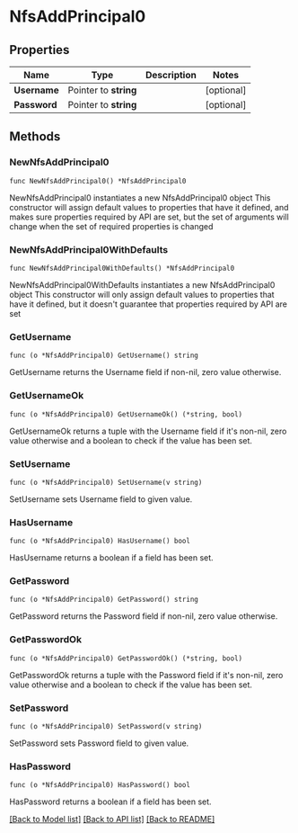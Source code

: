 # NfsAddPrincipal0

## Properties

Name | Type | Description | Notes
------------ | ------------- | ------------- | -------------
**Username** | Pointer to **string** |  | [optional] 
**Password** | Pointer to **string** |  | [optional] 

## Methods

### NewNfsAddPrincipal0

`func NewNfsAddPrincipal0() *NfsAddPrincipal0`

NewNfsAddPrincipal0 instantiates a new NfsAddPrincipal0 object
This constructor will assign default values to properties that have it defined,
and makes sure properties required by API are set, but the set of arguments
will change when the set of required properties is changed

### NewNfsAddPrincipal0WithDefaults

`func NewNfsAddPrincipal0WithDefaults() *NfsAddPrincipal0`

NewNfsAddPrincipal0WithDefaults instantiates a new NfsAddPrincipal0 object
This constructor will only assign default values to properties that have it defined,
but it doesn't guarantee that properties required by API are set

### GetUsername

`func (o *NfsAddPrincipal0) GetUsername() string`

GetUsername returns the Username field if non-nil, zero value otherwise.

### GetUsernameOk

`func (o *NfsAddPrincipal0) GetUsernameOk() (*string, bool)`

GetUsernameOk returns a tuple with the Username field if it's non-nil, zero value otherwise
and a boolean to check if the value has been set.

### SetUsername

`func (o *NfsAddPrincipal0) SetUsername(v string)`

SetUsername sets Username field to given value.

### HasUsername

`func (o *NfsAddPrincipal0) HasUsername() bool`

HasUsername returns a boolean if a field has been set.

### GetPassword

`func (o *NfsAddPrincipal0) GetPassword() string`

GetPassword returns the Password field if non-nil, zero value otherwise.

### GetPasswordOk

`func (o *NfsAddPrincipal0) GetPasswordOk() (*string, bool)`

GetPasswordOk returns a tuple with the Password field if it's non-nil, zero value otherwise
and a boolean to check if the value has been set.

### SetPassword

`func (o *NfsAddPrincipal0) SetPassword(v string)`

SetPassword sets Password field to given value.

### HasPassword

`func (o *NfsAddPrincipal0) HasPassword() bool`

HasPassword returns a boolean if a field has been set.


[[Back to Model list]](../README.md#documentation-for-models) [[Back to API list]](../README.md#documentation-for-api-endpoints) [[Back to README]](../README.md)


